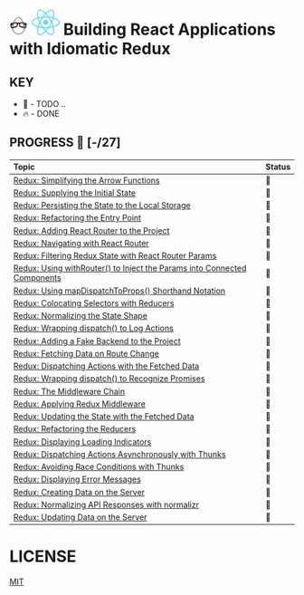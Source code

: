 # ![🥚 EH](./eH-logo.png) ![REACT](./react-logo.png) Building React Applications with Idiomatic Redux


## KEY
* 🚧 - TODO ..
* 🔥 - DONE

## PROGRESS 🚀 [-/27]

|  Topic       |        Status     |
| :-------------  | :------------- |
| [Redux: Simplifying the Arrow Functions](./practices/) | 🚧 |
| [Redux: Supplying the Initial State](./practices/) | 🚧 |
| [Redux: Persisting the State to the Local Storage](./practices/) | 🚧 |
| [Redux: Refactoring the Entry Point](./practices/) | 🚧 |
| [Redux: Adding React Router to the Project](./practices/) | 🚧 |
| [Redux: Navigating with React Router <Link>](./practices/) | 🚧 |
| [Redux: Filtering Redux State with React Router Params](./practices/) | 🚧 |
| [Redux: Using withRouter() to Inject the Params into Connected Components](./practices/) | 🚧 |
| [Redux: Using mapDispatchToProps() Shorthand Notation](./practices/) | 🚧 |
| [Redux: Colocating Selectors with Reducers](./practices/) | 🚧 |
| [Redux: Normalizing the State Shape](./practices/) | 🚧 |
| [Redux: Wrapping dispatch() to Log Actions](./practices/) | 🚧 |
| [Redux: Adding a Fake Backend to the Project](./practices/) | 🚧 |
| [Redux: Fetching Data on Route Change](./practices/) | 🚧 |
| [Redux: Dispatching Actions with the Fetched Data](./practices/) | 🚧 |
| [Redux: Wrapping dispatch() to Recognize Promises](./practices/) | 🚧 |
| [Redux: The Middleware Chain](./practices/) | 🚧 |
| [Redux: Applying Redux Middleware](./practices/) | 🚧 |
| [Redux: Updating the State with the Fetched Data](./practices/) | 🚧 |
| [Redux: Refactoring the Reducers](./practices/) | 🚧 |
| [Redux: Displaying Loading Indicators](./practices/) | 🚧 |
| [Redux: Dispatching Actions Asynchronously with Thunks](./practices/) | 🚧 |
| [Redux: Avoiding Race Conditions with Thunks](./practices/) | 🚧 |
| [Redux: Displaying Error Messages](./practices/) | 🚧 |
| [Redux: Creating Data on the Server](./practices/) | 🚧 |
| [Redux: Normalizing API Responses with normalizr](./practices/) | 🚧 |
| [Redux: Updating Data on the Server](./practices/) | 🚧 |



# LICENSE
[MIT](./LICENSE)
